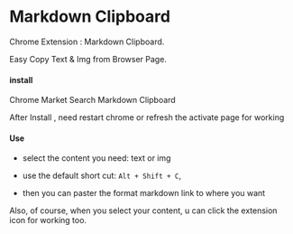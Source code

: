 # Markdown Clipboard

Chrome Extension : Markdown Clipboard. 

Easy Copy Text & Img from Browser Page.



#### install

Chrome Market Search Markdown Clipboard

After Install ,  need restart chrome or refresh the activate page for working



#### Use

* select the content you need: text or img

* use the default short cut: `Alt + Shift + C`,
* then you can paster the format markdown link to where you want

Also, of course,  when you select your content, u can click the extension icon for working too.



